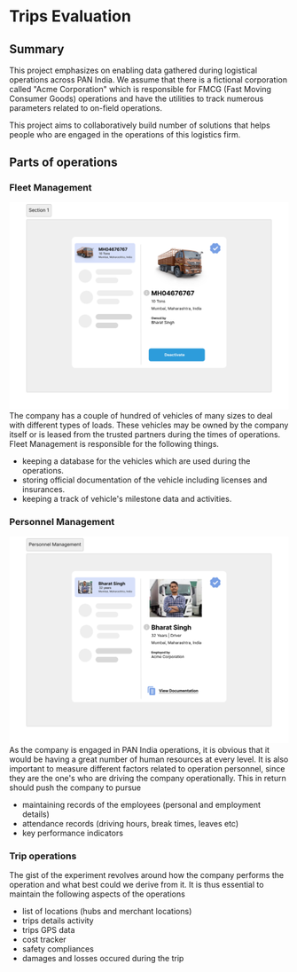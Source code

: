 # Trips Evaluation

## Summary

This project emphasizes on enabling data gathered during logistical operations across PAN India. We 
assume that there is a fictional corporation called "Acme Corporation" which is responsible for FMCG (Fast Moving Consumer Goods) operations and have the utilities to track numerous parameters related to on-field operations.

This project aims to collaboratively build number of solutions that helps people who are engaged in the operations
of this logistics firm.

## Parts of operations

### Fleet Management
![Fleet Management](./scopes/images/fleet-management.png)
The company has a couple of hundred of vehicles of many sizes to deal with different types of loads. These vehicles
may be owned by the company itself or is leased from the trusted partners during the times of operations. Fleet Management is responsible for the following things.

- keeping a database for the vehicles which are used during the operations.
- storing official documentation of the vehicle including licenses and insurances.
- keeping a track of vehicle's milestone data and activities.

### Personnel Management
![Personnel Management](./scopes/images/personnel-management.png)
As the company is engaged in PAN India operations, it is obvious that it would be having a great number of human resources at every level. It is also important to measure different factors related to operation personnel, since they are the one's who are driving the company operationally. This in return should push the company to pursue
- maintaining records of the employees (personal and employment details)
- attendance records (driving hours, break times, leaves etc)
- key performance indicators

### Trip operations
The gist of the experiment revolves around how the company performs the operation and what best could we derive from it. It is thus essential to maintain the following aspects of the operations
- list of locations (hubs and merchant locations)
- trips details activity
- trips GPS data
- cost tracker
- safety compliances
- damages and losses occured during the trip